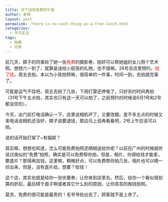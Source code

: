 ```yaml
---
title: 天下没有免费的午餐
author: 老杨
layout: post
permalink: /there-is-no-such-thing-as-a-free-lunch.html
categories:
  - 平凡生活
tags:
  - 免费
  - 坑爹
---
```

前几天，嫦子的同事给了她一张<span style="color: #ff0000;">免费</span>的摄影券，刚好可以帮她姐的女儿照个艺术照。想想六一到了，就算是送给小屁孩的礼物，也不错嘛。28号去店里预约，<span style="color: #ff0000;">给了钱</span>，周五去拍。本以为小孩拍照嘛，很简单的一件事，时间一到，去拍就完事了。  


  
可能是运气不佳吧，周五去拍了几张，下雨打雷还停电了，只好另约时间再拍（31号下午五点拍，其实也只有这一天可以拍了，之前预约的时候说6月1号和2号都没空的）。

今天，出门前打电话确认一下，店里说相机坏了，又要改期。差不多五点的时候又来电话说相机还没好，嫦子说要退钱，那边马上说再看看吧，2号上午应该可以拍。

说的话开始打架了~有猫腻？

其实嘛，想想也知道，怎么可能免费拍照还晒相送给你呢？以前在广州的时候就听说过类似的“免费”拍照，确实是可以免费帮你拍，但是，相片，你得给钱才能拿，要底片？那得再加钱。这里嘛，稍微好点，可以免费帮你拍几张，相片也可以晒一份出来，但是，没有底片给，想要？给钱！

这个店，其实也就是给你一张优惠券，让你肯到店里去，然后，给你一个看似很划算的折扣，最后碍于面子啊或者其它什么别的原因，让你乖乖的掏钱拍照。

莫贪，免费的很可能是最贵的！毛爷爷给出去了，顾客就不是上帝了。